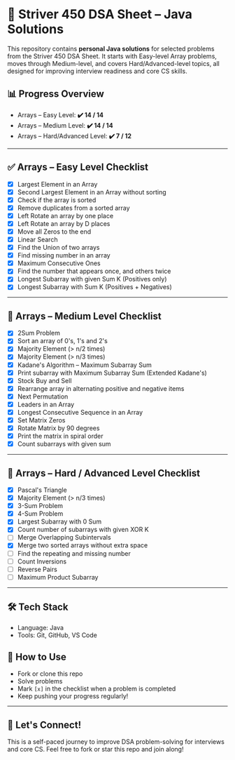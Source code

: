 # 🚀 Striver 450 DSA Sheet – Java Solutions

This repository contains **personal Java solutions** for selected problems from the Striver 450 DSA Sheet. It starts with Easy-level Array problems, moves through Medium-level, and covers Hard/Advanced-level topics, all designed for improving interview readiness and core CS skills.

## 📊 Progress Overview

- Arrays – Easy Level: **✔️ 14 / 14**
- Arrays – Medium Level: **✔️ 14 / 14**
- Arrays – Hard/Advanced Level: **✔️ 7 / 12**

---

## ✅ Arrays – Easy Level Checklist

- [x] Largest Element in an Array
- [x] Second Largest Element in an Array without sorting
- [x] Check if the array is sorted
- [x] Remove duplicates from a sorted array
- [x] Left Rotate an array by one place
- [x] Left Rotate an array by D places
- [x] Move all Zeros to the end
- [x] Linear Search
- [x] Find the Union of two arrays
- [x] Find missing number in an array
- [x] Maximum Consecutive Ones
- [x] Find the number that appears once, and others twice
- [x] Longest Subarray with given Sum K (Positives only)
- [x] Longest Subarray with Sum K (Positives + Negatives)

---

## 🔹 Arrays – Medium Level Checklist

- [x] 2Sum Problem
- [x] Sort an array of 0's, 1's and 2's
- [x] Majority Element (> n/2 times)
- [x] Majority Element (> n/3 times)
- [x] Kadane's Algorithm – Maximum Subarray Sum
- [x] Print subarray with Maximum Subarray Sum (Extended Kadane's)
- [x] Stock Buy and Sell
- [x] Rearrange array in alternating positive and negative items
- [x] Next Permutation
- [x] Leaders in an Array
- [x] Longest Consecutive Sequence in an Array
- [x] Set Matrix Zeros
- [x] Rotate Matrix by 90 degrees
- [x] Print the matrix in spiral order
- [x] Count subarrays with given sum

---

## 🔹 Arrays – Hard / Advanced Level Checklist

- [x] Pascal's Triangle
- [x] Majority Element (> n/3 times)
- [x] 3-Sum Problem
- [x] 4-Sum Problem
- [x] Largest Subarray with 0 Sum
- [x] Count number of subarrays with given XOR K
- [ ] Merge Overlapping Subintervals
- [x] Merge two sorted arrays without extra space
- [ ] Find the repeating and missing number
- [ ] Count Inversions
- [ ] Reverse Pairs
- [ ] Maximum Product Subarray

---

## 🛠 Tech Stack

- Language: Java
- Tools: Git, GitHub, VS Code

## 🔄 How to Use

- Fork or clone this repo
- Solve problems
- Mark `[x]` in the checklist when a problem is completed
- Keep pushing your progress regularly!

---

## 🙌 Let's Connect!

This is a self-paced journey to improve DSA problem-solving for interviews and core CS.
Feel free to fork or star this repo and join along!
